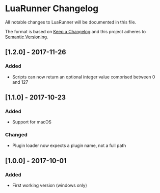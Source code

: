 # LuaRunner Changelog
All notable changes to LuaRunner will be documented in this file.

The format is based on [Keep a Changelog](http://keepachangelog.com/en/1.0.0/)
and this project adheres to [Semantic Versioning](http://semver.org/spec/v2.0.0.html).

## [1.2.0] - 2017-11-26
### Added
- Scripts can now return an optional integer value comprised between 0 and 127

## [1.1.0] - 2017-10-23
### Added
- Support for macOS
### Changed
- Plugin loader now expects a plugin name, not a full path

## [1.0.0] - 2017-10-01
### Added
- First working version (windows only)
